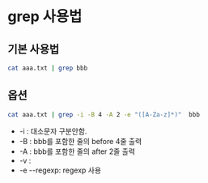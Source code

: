 # grep 사용법

## 기본 사용법

```sh
cat aaa.txt | grep bbb
```

## 옵션

```sh
cat aaa.txt | grep -i -B 4 -A 2 -e "([A-Za-z]*)"  bbb
```

- -i : 대소문자 구분안함.
- -B : bbb를 포함한 줄의 before 4줄 출력
- -A : bbb를 포함한 줄의 after 2줄 출력
- -v : <keywords to be excluded>
- -e --regexp: regexp 사용
